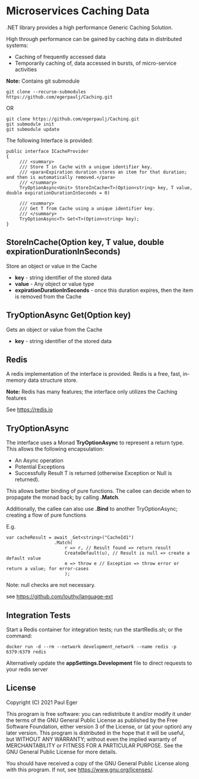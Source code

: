 # Microservices Caching Data

.NET library provides a high performance Generic Caching Solution.

High through performance can be gained by caching data in distributed systems:
- Caching of frequently accessed data
- Temporarily caching of, data accessed in bursts, of micro-service activities

**Note:** Contains git submodule 

```
git clone --recurse-submodules https://github.com/egerpaulj/Caching.git
```

OR

```
git clone https://github.com/egerpaulj/Caching.git
git submodule init
git submodule update
```


The following Interface is provided:

```
public interface ICacheProvider
{
     /// <summary>
     /// Store T in Cache with a unique identifier key.
     /// <para>Expiration duration stores an item for that duration; and then is automatically removed.</para>
     /// </summary>
     TryOptionAsync<Unit> StoreInCache<T>(Option<string> key, T value, double expirationDurationInSeconds = 0)

     /// <summary>
     /// Get T from Cache using a unique identifier key.
     /// </summary>
     TryOptionAsync<T> Get<T>(Option<string> key);
}
```

## StoreInCache<T>(Option<string> key, T value, double expirationDurationInSeconds)

Store an object or value in the Cache

- **key** - string identifier of the stored data
- **value** - Any object or value type
- **expirationDurationInSeconds** - once this duration expires, then the item is removed from the Cache

## TryOptionAsync<T> Get<T>(Option<string> key)

Gets an object or value from the Cache

- **key** - string identifier of the stored data

## Redis

A redis implementation of the interface is provided. Redis is a free, fast, in-memory data structure store.

**Note:** Redis has many features; the interface only utilizes the Caching features

See https://redis.io

## TryOptionAsync<T>

The interface uses a Monad **TryOptionAsync<T>** to represent a return type. This allows the following encapsulation:
- An Async operation
- Potential Exceptions
- Successfully Result T is returned (otherwise Exception or Null is returned).

This allows better binding of pure functions. The callee can decide when to propagate the monad back; by calling **.Match**.

Additionally, the callee can also use **.Bind** to another TryOptionAsync; creating a flow of pure functions

E.g.

```
var cacheResult = await _Get<string>("CacheId1")
                  .Match(
                      r => r, // Result found => return result
                      CreateDefault(u), // Result is null => create a default value
                      e => throw e // Exception => throw error or return a value; for error-cases
                      );
```

Note: null checks are not necessary.

see https://github.com/louthy/language-ext

## Integration Tests

Start a Redis container for integration tests; run the startRedis.sh; or the command:

```
docker run -d --rm --network development_network --name redis -p 6379:6379 redis
```

Alternatively update the **appSettings.Development** file to direct requests to your redis server

## License

Copyright (C) 2021  Paul Eger

This program is free software: you can redistribute it and/or modify
it under the terms of the GNU General Public License as published by
the Free Software Foundation, either version 3 of the License, or
(at your option) any later version.
This program is distributed in the hope that it will be useful,
but WITHOUT ANY WARRANTY; without even the implied warranty of
MERCHANTABILITY or FITNESS FOR A PARTICULAR PURPOSE.  See the
GNU General Public License for more details.

You should have received a copy of the GNU General Public License
along with this program.  If not, see <https://www.gnu.org/licenses/>.

